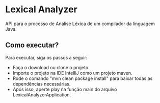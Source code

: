 # Lexical Analyzer
API para o processo de Análise Léxica de um compilador da linguagem Java.

## Como executar?
Para executar, siga os passos a seguir:
* Faça o download ou clone o projeto.
* Importe o projeto na IDE IntelliJ como um projeto maven.
* Rode o comando "mvn clean package install" para baixar todas as dependências necessárias.
* Após isso, aperte play na função main do arquivo LexicalAnalyzerApplication.
